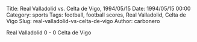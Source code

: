 Title: Real Valladolid vs. Celta de Vigo, 1994/05/15
Date: 1994/05/15 00:00
Category: sports
Tags: football, football scores, Real Valladolid, Celta de Vigo
Slug: real-valladolid-vs-celta-de-vigo
Author: carbonero


Real Valladolid 0 - 0 Celta de Vigo
